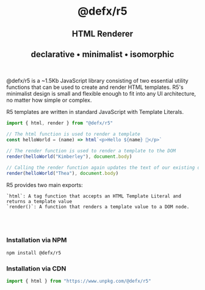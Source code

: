 <div align="center">

# @defx/r5

## HTML Renderer

## declarative • minimalist • isomorphic

</div>
<br />

@defx/r5 is a ~1.5Kb JavaScript library consisting of two essential utility functions that can be used to create and render HTML templates. R5's minimalist design is small and flexible enough to fit into any UI architecture, no matter how simple or complex.

R5 templates are written in standard JavaScript with Template Literals.

```js
import { html, render } from "@defx/r5"

// The html function is used to render a template
const helloWorld = (name) => html`<p>Hello ${name} 👋</p>`

// The render function is used to render a template to the DOM
render(helloWorld("Kimberley"), document.body)

// Calling the render function again updates the text of our existing div node
render(helloWorld("Thea"), document.body)
```

R5 provides two main exports:

    `html`: A tag function that accepts an HTML Template Literal and returns a template value
    `render()`: A function that renders a template value to a DOM node.

</div>
<br />
<br />

### Installation via NPM

```sh
npm install @defx/r5
```

### Installation via CDN

```js
import { html } from "https://www.unpkg.com/@defx/r5"
```
